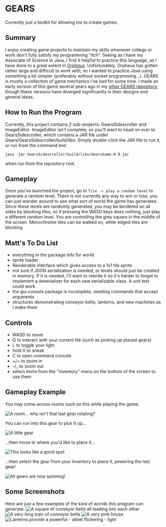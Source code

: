 # GEARS

Currently just a toolkit for allowing me to create games.

## Summary

I enjoy creating game projects to maintain my skills whenever college or work
don't fully satisfy my programming "itch".
Seeing as I have my Associate of Science in Java, I find it helpful to practice 
this language, as I have done to a great extent in 
[Orpheus](https://github.com/Matt-Crow/Orpheus).
Unfortunately, Orpheus has gotten rather large and difficult to work with, so I 
wanted to practice Java using something a bit simpler (preferably without socket 
programming...).
GEARS is mostly a collection of game mechanics I've had for some time. I made an 
early version of this game several years ago in my 
[other GEARS repository](https://github.com/Matt-Crow/GEARS), though these 
versions have diverged significantly in their designs and general ideas. 

## How to Run the Program

Currently, this project contains 2 sub-projects: GearsSidescroller and 
ImageEditor. ImageEditor isn't complete, so you'll want to head on over to 
GearsSidescroller, which contains a JAR file under 
Gears/GearsSidescroller/build/libs. Simply double-click the JAR file to run it, 
or run from the command line:

```
java -jar GearsSidescroller/build/libs/GearsGame-0.9.jar
```

when run from the repository root.

## Gameplay

Once you've launched the project, go to ```file -> play a random level``` to
generate a random level. There is not currently any way to win or lose, you can 
just wander around to see what sort of world the game has generated. Since these
levels are randomly generated, you may be bordered on all sides by blocking 
tiles, so if pressing the WASD keys does nothing, just play a different random
level. You are controlling the grey square in the middle of the screen. 
Monochrome tiles can be walked on, while edged tiles are blocking

## Matt's To Do List

* everything in the package info for world
* sprite loader
* Renderable interface which gives access to a 1x1 tile sprite
* not sure if JSON serialization is needed, or levels should just be created in
  memory. If it is needed, I'll want to rewrite it so it's harder to forget to
  implement a deserializer for each new serializable class. A unit test could
  work. 
* the gui.console package is incomplete, needing commands that accept arguments
* structures demonstrating conveyor belts, lanterns, and new machines as I make
  them

## Controls

* WASD to move
* Q to interact with your current tile (such as picking up placed gears)
* L to toggle your light
* hold X to sneak
* C to open command console
* +/= to zoom in
* -/_ to zoom out
* select items from the "inventory" menu on the bottom of the screen to use them

## Gameplay Example

You may come across rooms such as this while playing the game:

![A room... why isn't that last gear rotating?](./readmeResources/gearRoom1.png)

You can run into this gear to pick it up...

![A little gear](./readmeResources/gearRoom2.png)

...then move to where you'd like to place it...

![This looks like a good spot](./readmeResources/gearRoom3.png)

...then select the gear from your inventory to place it, powering the last gear!

![All gears are now spinning!](./readmeResources/gearRoom4.png)

## Some Screenshots

Here are just a few examples of the kind of worlds this program can generate:
![A square of conveyor belts all leading into each other](./readmeResources/gears1.png)
![A very long train of conveyor belts](./readmeResources/gears2.png)
![A very pink house](./readmeResources/gears3.png)
![Lanterns provide a powerful - albiet flickering - light](./readmeResources/gears4.png)
